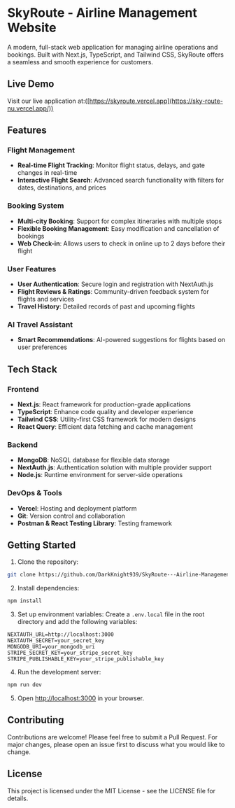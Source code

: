 # SkyRoute - Airline Management Website

A modern, full-stack web application for managing airline operations and bookings. Built with Next.js, TypeScript, and Tailwind CSS, SkyRoute offers a seamless and smooth experience for customers.

## Live Demo

Visit our live application at:([https://skyroute.vercel.app](https://sky-route-nu.vercel.app/))

## Features

### Flight Management
- **Real-time Flight Tracking**: Monitor flight status, delays, and gate changes in real-time
- **Interactive Flight Search**: Advanced search functionality with filters for dates, destinations, and prices
  
### Booking System
- **Multi-city Booking**: Support for complex itineraries with multiple stops
- **Flexible Booking Management**: Easy modification and cancellation of bookings
- **Web Check-in**: Allows users to check in online up to 2 days before their flight

### User Features
- **User Authentication**: Secure login and registration with NextAuth.js
- **Flight Reviews & Ratings**: Community-driven feedback system for flights and services
- **Travel History**: Detailed records of past and upcoming flights

### AI Travel Assistant
- **Smart Recommendations**: AI-powered suggestions for flights based on user preferences

## Tech Stack

### Frontend
- **Next.js**: React framework for production-grade applications
- **TypeScript**: Enhance code quality and developer experience
- **Tailwind CSS**: Utility-first CSS framework for modern designs
- **React Query**: Efficient data fetching and cache management

### Backend
- **MongoDB**: NoSQL database for flexible data storage
- **NextAuth.js**: Authentication solution with multiple provider support
- **Node.js**: Runtime environment for server-side operations

### DevOps & Tools
- **Vercel**: Hosting and deployment platform
- **Git**: Version control and collaboration
- **Postman & React Testing Library**: Testing framework


## Getting Started

1. Clone the repository:
```bash
git clone https://github.com/DarkKnight939/SkyRoute---Airline-Management-Website.git
```

2. Install dependencies:
```bash
npm install
```

3. Set up environment variables:
Create a `.env.local` file in the root directory and add the following variables:
```
NEXTAUTH_URL=http://localhost:3000
NEXTAUTH_SECRET=your_secret_key
MONGODB_URI=your_mongodb_uri
STRIPE_SECRET_KEY=your_stripe_secret_key
STRIPE_PUBLISHABLE_KEY=your_stripe_publishable_key
```

4. Run the development server:
```bash
npm run dev
```

5. Open [http://localhost:3000](http://localhost:3000) in your browser.

## Contributing

Contributions are welcome! Please feel free to submit a Pull Request. For major changes, please open an issue first to discuss what you would like to change.

## License

This project is licensed under the MIT License - see the LICENSE file for details.
